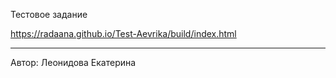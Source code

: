 Тестовое задание 

https://radaana.github.io/Test-Aevrika/build/index.html

----------------------------

Автор: Леонидова Екатерина     

